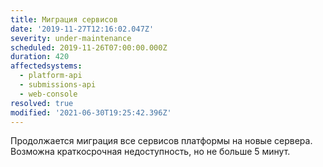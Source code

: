 ```yaml
---
title: Миграция сервисов
date: '2019-11-27T12:16:02.047Z'
severity: under-maintenance
scheduled: 2019-11-26T07:00:00.000Z
duration: 420
affectedsystems:
  - platform-api
  - submissions-api
  - web-console
resolved: true
modified: '2021-06-30T19:25:42.396Z'
---
```

Продолжается миграция все сервисов платформы на новые сервера. Возможна краткосрочная недоступность, но не больше 5 минут.

<!--- language code: ru -->
